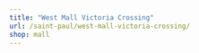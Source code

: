 ```yaml
---
title: "West Mall Victoria Crossing"
url: /saint-paul/west-mall-victoria-crossing/
shop: mall
---
```

